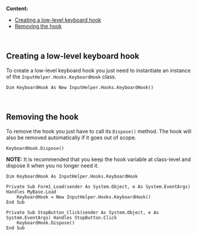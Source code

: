 **Content:**  
 - [Creating a low-level keyboard hook](#creating-a-low-level-keyboard-hook)
 - [Removing the hook](#removing-the-hook)

<br/>

## Creating a low-level keyboard hook ##

To create a low-level keyboard hook you just need to instantiate an instance of the `InputHelper.Hooks.KeyboardHook` class. 

```vb.net
Dim KeyboardHook As New InputHelper.Hooks.KeyboardHook()
```

<br/>

## Removing the hook ##

To remove the hook you just have to call its `Dispose()` method. The hook will also be removed automatically if it goes out of scope.

```vb.net
KeyboardHook.Dispose()
```

**NOTE:** It is recommended that you keep the hook variable at class-level and dispose it when you no longer need it.

```vb.net
Dim KeyboardHook As InputHelper.Hooks.KeyboardHook

Private Sub Form1_Load(sender As System.Object, e As System.EventArgs) Handles MyBase.Load
    KeyboardHook = New InputHelper.Hooks.KeyboardHook()
End Sub

Private Sub StopButton_Click(sender As System.Object, e As System.EventArgs) Handles StopButton.Click
    KeyboardHook.Dispose()
End Sub
```